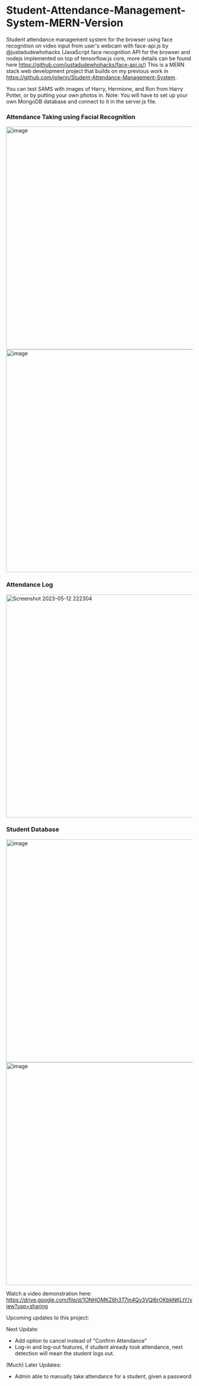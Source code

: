 # Student-Attendance-Management-System-MERN-Version
Student attendance management system for the browser using face recognition on video input from user's webcam with face-api.js by @justadudewhohacks (JavaScript face recognition API for the browser and nodejs implemented on top of tensorflow.js core, more details can be found here https://github.com/justadudewhohacks/face-api.js/)
This is a MERN stack web development project that builds on my previous work in https://github.com/jolwnn/Student-Attendance-Management-System.

You can test SAMS with images of Harry, Hermione, and Ron from Harry Potter, or by putting your own photos in. Note: You will have to set up your own MongoDB database and connect to it in the server.js file.

### Attendance Taking using Facial Recognition
<img width="600" alt="image" src="https://user-images.githubusercontent.com/85361959/226543990-f04b578d-fced-4e5c-b1d4-e00a9e55791e.png">
<img width="600" alt="image" src="https://user-images.githubusercontent.com/85361959/226542549-4e4ff4ef-9ccc-43b6-8936-d2a3adf6b77f.png">

### Attendance Log
<img width="600" alt="Screenshot 2023-05-12 222304" src="https://github.com/SpicyChickenNoodleSoup/Student-Attendance-Management-System/assets/85361959/e175cb50-801b-49b9-9477-febbde47192c">

### Student Database
<img width="600" alt="image" src="https://github.com/jolwnn/Student-Attendance-Management-System-MERN/assets/85361959/10dde0fe-86ce-413a-821f-2e42bf4095ba">
<img width="600" alt="image" src="https://github.com/jolwnn/Student-Attendance-Management-System-MERN/assets/85361959/3b9f5de5-b1ad-4a4b-b654-2344198300a2">

Watch a video demonstration here:
https://drive.google.com/file/d/1ONHOMKZ6h3T7in4Qv3VQl6rOKbkNKLtY/view?usp=sharing 


Upcoming updates to this project:

Next Update:

- Add option to cancel instead of "Confirm Attendance"
- Log-in and log-out features, if student already took attendance, next detection will mean the student logs out.

(Much) Later Updates:
- Admin able to manually take attendance for a student, given a password
